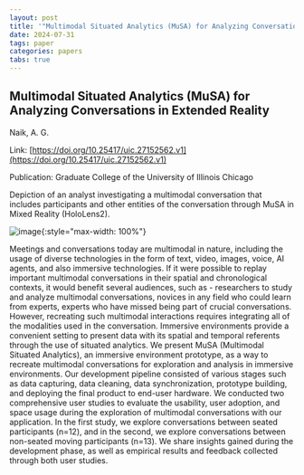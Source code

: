 ```yaml
---
layout: post
title: '"Multimodal Situated Analytics (MuSA) for Analyzing Conversations in Extended Reality"'
date: 2024-07-31
tags: paper
categories: papers
tabs: true
---
```


## Multimodal Situated Analytics (MuSA) for Analyzing Conversations in Extended Reality
Naik, A. G.

Link: [https://doi.org/10.25417/uic.27152562.v1](https://doi.org/10.25417/uic.27152562.v1)

Publication: Graduate College of the University of Illinois Chicago

Depiction of an analyst investigating a multimodal conversation that includes participants and other entities of the conversation through MuSA in Mixed Reality (HoloLens2).

![image](https://www.evl.uic.edu/output/originals/naik_thesis_musa.png-srcw.jpg){:style="max-width: 100%"}

Meetings and conversations today are multimodal in nature, including the usage of diverse technologies in the form of text, video, images, voice, AI agents, and also immersive technologies. If it were possible to replay important multimodal conversations in their spatial and chronological contexts, it would benefit several audiences, such as - researchers to study and analyze multimodal conversations, novices in any field who could learn from experts, experts who have missed being part of crucial conversations. However, recreating such multimodal interactions requires integrating all of the modalities used in the conversation. Immersive environments provide a convenient setting to present data with its spatial and temporal referents through the use of situated analytics. We present MuSA (Multimodal Situated Analytics), an immersive environment prototype, as a way to recreate multimodal conversations for exploration and analysis in immersive environments. Our development pipeline consisted of various stages such as data capturing, data cleaning, data synchronization, prototype building, and deploying the final product to end-user hardware. We conducted two comprehensive user studies to evaluate the usability, user adoption, and space usage during the exploration of multimodal conversations with our application. In the first study, we explore conversations between seated participants (n=12), and in the second, we explore conversations between non-seated moving participants (n=13). We share insights gained during the development phase, as well as empirical results and feedback collected through both user studies.
